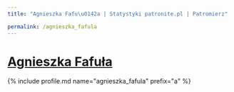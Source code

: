 ```yaml
---
title: "Agnieszka Fafu\u0142a | Statystyki patronite.pl | Patromierz"

permalink: /agnieszka_fafula
---
```


# [Agnieszka Fafuła](https://patronite.pl/agnieszka_fafula)

{% include profile.md name="agnieszka_fafula" prefix="a" %}
